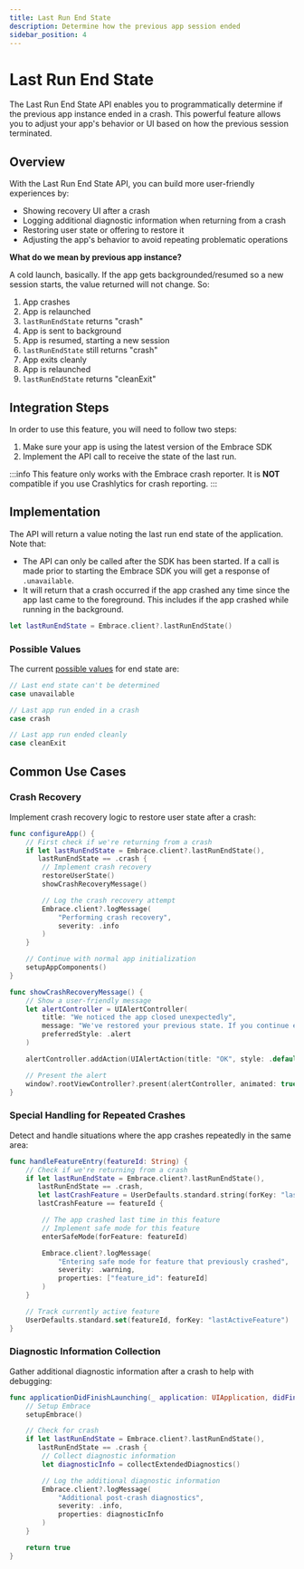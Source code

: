 ```yaml
---
title: Last Run End State
description: Determine how the previous app session ended
sidebar_position: 4
---
```


# Last Run End State

The Last Run End State API enables you to programmatically determine if the previous app instance ended in a crash. This powerful feature allows you to adjust your app's behavior or UI based on how the previous session terminated.

## Overview

With the Last Run End State API, you can build more user-friendly experiences by:

- Showing recovery UI after a crash
- Logging additional diagnostic information when returning from a crash
- Restoring user state or offering to restore it
- Adjusting the app's behavior to avoid repeating problematic operations

**What do we mean by previous app instance?**

A cold launch, basically. If the app gets backgrounded/resumed so a new session starts, the value returned will not change. So:

1. App crashes
2. App is relaunched
3. `lastRunEndState` returns "crash"
4. App is sent to background
5. App is resumed, starting a new session
6. `lastRunEndState` still returns "crash"
7. App exits cleanly
8. App is relaunched
9. `lastRunEndState` returns "cleanExit"

## Integration Steps

In order to use this feature, you will need to follow two steps:

1. Make sure your app is using the latest version of the Embrace SDK
2. Implement the API call to receive the state of the last run.

:::info
This feature only works with the Embrace crash reporter. It is **NOT** compatible if you use Crashlytics for crash reporting.
:::

## Implementation

The API will return a value noting the last run end state of the application. Note that:

- The API can only be called after the SDK has been started. If a call is made prior to starting the Embrace SDK you will get a response of `.unavailable`.
- It will return that a crash occurred if the app crashed any time since the app last came to the foreground. This includes if the app crashed while running in the background.

```swift
let lastRunEndState = Embrace.client?.lastRunEndState()
```

### Possible Values

The current [possible values](https://github.com/embrace-io/embrace-apple-sdk/blob/main/Sources/EmbraceCore/Public/LastRunEndState.swift) for end state are:

```swift
// Last end state can't be determined
case unavailable

// Last app run ended in a crash
case crash

// Last app run ended cleanly
case cleanExit 
```

## Common Use Cases

### Crash Recovery

Implement crash recovery logic to restore user state after a crash:

```swift
func configureApp() {
    // First check if we're returning from a crash
    if let lastRunEndState = Embrace.client?.lastRunEndState(),
       lastRunEndState == .crash {
        // Implement crash recovery
        restoreUserState()
        showCrashRecoveryMessage()

        // Log the crash recovery attempt
        Embrace.client?.logMessage(
            "Performing crash recovery",
            severity: .info
        )
    }

    // Continue with normal app initialization
    setupAppComponents()
}

func showCrashRecoveryMessage() {
    // Show a user-friendly message
    let alertController = UIAlertController(
        title: "We noticed the app closed unexpectedly",
        message: "We've restored your previous state. If you continue experiencing issues, please contact support.",
        preferredStyle: .alert
    )

    alertController.addAction(UIAlertAction(title: "OK", style: .default))

    // Present the alert
    window?.rootViewController?.present(alertController, animated: true)
}
```

### Special Handling for Repeated Crashes

Detect and handle situations where the app crashes repeatedly in the same area:

```swift
func handleFeatureEntry(featureId: String) {
    // Check if we're returning from a crash
    if let lastRunEndState = Embrace.client?.lastRunEndState(),
       lastRunEndState == .crash,
       let lastCrashFeature = UserDefaults.standard.string(forKey: "lastActiveFeature"),
       lastCrashFeature == featureId {

        // The app crashed last time in this feature
        // Implement safe mode for this feature
        enterSafeMode(forFeature: featureId)

        Embrace.client?.logMessage(
            "Entering safe mode for feature that previously crashed",
            severity: .warning,
            properties: ["feature_id": featureId]
        )
    }

    // Track currently active feature
    UserDefaults.standard.set(featureId, forKey: "lastActiveFeature")
}
```

### Diagnostic Information Collection

Gather additional diagnostic information after a crash to help with debugging:

```swift
func applicationDidFinishLaunching(_ application: UIApplication, didFinishLaunchingWithOptions launchOptions: [UIApplication.LaunchOptionsKey: Any]?) -> Bool {
    // Setup Embrace
    setupEmbrace()

    // Check for crash
    if let lastRunEndState = Embrace.client?.lastRunEndState(),
       lastRunEndState == .crash {
        // Collect diagnostic information
        let diagnosticInfo = collectExtendedDiagnostics()

        // Log the additional diagnostic information
        Embrace.client?.logMessage(
            "Additional post-crash diagnostics",
            severity: .info,
            properties: diagnosticInfo
        )
    }

    return true
}
```

<!-- TODO: Add examples of using Last Run End State with SwiftUI apps
TODO: Show examples of coordinating crash recovery across multiple app components
TODO: Include best practices for testing crash recovery flows  -->
